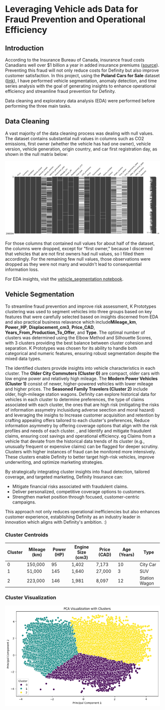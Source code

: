# Leveraging Vehicle ads Data for Fraud Prevention and Operational Efficiency 
## Introduction

According to the Insurance Bureau of Canada, insurance fraud costs Canadians well over $1 billion a year in added insurance premiums ([source](https://www.ibc.ca/news-insights/news/vigilance-is-key-in-fighting-insurance-fraud)). Preventing this fraud will not only reduce costs for Definity but also improve customer satisfaction. In this project, using the **Poland Cars for Sale** dataset ([link](https://www.kaggle.com/datasets/bartoszpieniak/poland-cars-for-sale-dataset)), I have performed vehicle segmentation, anomaly detection, and time series analysis with the goal of generating insights to enhance operational efficiency and streamline fraud prevention for Definity.

Data cleaning and exploratory data analysis (EDA) were performed before performing the three main tasks. 

## Data Cleaning
A vast majority of the data cleaning process was dealing with null values. The dataset contains substantial null values in columns such as CO2 emissions, first owner (whether the vehicle has had one owner), vehicle version, vehicle generation, origin country, and car first registration day, as shown in the null matrix below:

![Null Matrix](Plots/null_matrix.png)

For those columns that contained null values for about half of the dataset, the columns were dropped, except for "first owner," because I discerned that vehicles that are not first owners had null values, so I filled them accordingly. For the remaining few null values, those observations were dropped as they were not many and wouldn't lead to consequential information loss.

For EDA insights, visit the [vehicle_segmentation notebook](vehicle_segmentation.ipynb).


## Vehicle Segmentation

To streamline fraud prevention and improve risk assessment, K Prototypes clustering was used to segment vehicles into three groups based on key features that were carefully selected based on insights discerned from EDA and also practical business relavance which include**Mileage_km**, **Power_HP**, **Displacement_cm3**, **Price_CAD**, **Years_From_Production_To_Offer**, and **Type**. The optimal number of clusters was determined using the Elbow Method and Silhouette Scores, with 3 clusters providing the best balance between cluster cohesion and separation. K Prototypes was chosen for its ability to handle both categorical and numeric features, ensuring robust segmentation despite the mixed data types.

The identified clusters provide insights into vehicle characteristics in each cluster. The **Older City Commuters (Cluster 0)** are compact, older cars with low engine power and relatively high mileage. The **Modern Power Vehicles (Cluster 1)** consist of newer, higher-powered vehicles with lower mileage and higher prices. The **Seasoned Family Travelers (Cluster 2)** include older, high-mileage station wagons. Definity can explore historical data for vehicles in each cluster to determine preferences, the type of claims associated with each cluster, the ones that are high risk (mitigating the risks of information assymetry inclusidung adverse seection and moral hazard) and leveraging the insighs to  Increase customer acquisition and retention by crafting appealing offers tailored to each cluster's preferences, Reduce information asymmetry by offering coverage options that align with the risk profiles and needs of each cluster.
, and Identify and mitigate fraudulent claims, ensuring cost savings and operational efficiency.
eg Claims from a vehicle that deviate from the historical data trends of its cluster (e.g., unusually frequent or expensive claims) can be flagged for deeper scrutiny.
Clusters with higher instances of fraud can be monitored more intensively.
These clusters enable Definity to better target high-risk vehicles, improve underwriting, and optimize marketing strategies.

By strategically integrating cluster insights into fraud detection, tailored coverage, and targeted marketing, Definity Insurance can:
- Mitigate financial risks associated with fraudulent claims.
- Deliver personalized, competitive coverage options to customers.
- Strengthen market position through focused, customer-centric campaigns.

This approach not only reduces operational inefficiencies but also enhances customer experience, establishing Definity as an industry leader in innovation which aligns with Definity's ambition. :)

### Cluster Centroids

| Cluster | Mileage (km) | Power (HP) | Engine Size (cm3) | Price (CAD) | Age (Years) | Type            |
|---------|------------|----------|------------------|-----------|-------------------------------|-----------------|
| 0       | 150,000    | 95       | 1,402            | 7,173     | 10                            | City Car        |
| 1       | 51,000     | 145      | 1,640            | 27,000    | 3                             | SUV             |
| 2       | 223,000    | 146      | 1,981            | 8,097     | 12                            | Station Wagon   |

### Cluster Visualization

![Cluster Visualization](Plots/cluster_viz.png)

